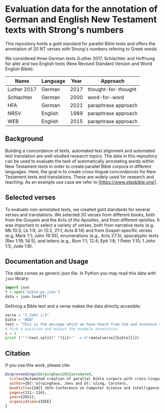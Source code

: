# Evaluation data for the annotation of German and English New Testament texts with Strong's numbers

This repository holds a gold standard for parallel Bible texts and offers the annotation of 20 NT verses with Strong's numbers refering to Greek words.

We considered three German texts (Luther 2017, Schlachter and Hoffnung für alle) and two English texts (New Revised Standard Version and World English Bible):       

| Name        | Language | Year | Approach            |
|-------------|----------|------|---------------------|
| Luther 2017 | German   | 2017 | thought-for-thought |
| Schlachter  | German   | 2000 | word-for-word       |
| HFA         | German   | 2021 | paraphrase approach |
| NRSV        | English  | 1989 | paraphrase approach |
| WEB         | English  | 2015 | paraphrase approach |

## Background

Building a concordance of texts, automated text alignment and automated text translation are well-studied research topics. The data in this repository can be used to evaluate the task of automatically annotating words within New Testament texts in order to create parallel Bible corpora in different languages. Here, the goal is to create cross-lingual concordances for New Testament texts and translations. These are widely used for research and teaching. As an example use case we refer to [https://www.stepbible.org/].

## Selected verses

To evaluate non-annotated texts, we created gold standards for several verses and translations. We selected 20 verses from different books, both from the Gospels and the Acts of the Apostles, and from different epistles. It was important to select a variety of verses, both from narrative texts (e.g. Mk 10:3; Lk 1:9; Jn 12:2, 21:1; Acts 8:14) and from Gospel-specific verses (e.g, Mark 1:1; John 19:35), enumerations (e.g., Acts 27:5), apocalyptic texts (Rev 1:19; 14:5), and letters (e.g., Rom 1:1; 12:4; Eph 1:8; 1 Peter 1:10; 1 John 1:5; Jude 1:8). 

## Documentation and Usage

The data comes as generic json file. In Python you may read this data with ```json``` library:
```Python
import json
f = open('bible-gs.json')
data = json.load(f)
```

Defining a Bible text and a verse makes the data directly accesible: 

```Python
verse = "1 John 1:5"
bible = "WEB"
text = "This is the message which we have heard from him and announce to you, that God is light, and in him is no darkness at all."
# Pick a position and output the example annotation
i = 4
print ("'"+text.split(" ")[i]+"' -> G"+data[verse][bible][i])
```

## Citation

If you use this work, please cite:


```bibtex
@inproceedings{dorpinghaus2021automated,
  title={Automated creation of parallel Bible corpora with cross-lingual semantic concordance},
  author={D{\"o}rpinghaus, Jens and D{\"u}ing, Carsten},
  booktitle={2021 16th Conference on Computer Science and Intelligence Systems (FedCSIS)},
  pages={111--114},
  year={2021},
  organization={IEEE}
}
```


